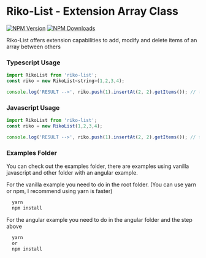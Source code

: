 # Riko-List - Extension Array Class
[![NPM Version](https://img.shields.io/npm/v/riko-list.svg)](https://www.npmjs.com/package/riko-list) [![NPM Downloads](https://img.shields.io/npm/dm/riko-list.svg)](https://www.npmjs.com/package/riko-list)

Riko-List offers extension capabilities to add, modify and  delete items of an array between others

### Typescript Usage

```js
import RikoList from 'riko-list';
const riko = new RikoList<string>(1,2,3,4);

console.log('RESULT -->', riko.push(1).insertAt(2, 2).getItems()); // this becomes [ '1', '2', '2', '3', '4', '1' ]

```

### Javascript Usage

```js
import RikoList from 'riko-list';
const riko = new RikoList(1,2,3,4);

console.log('RESULT -->', riko.push(1).insertAt(2, 2).getItems()); // this becomes [ '1', '2', '2', '3', '4', '1' ]

```

### Examples Folder

You can check out the examples folder, there are examples using vanilla javascript and other folder with an angular example.

For the vanilla example you need to do in the root folder. (You can use yarn or npm, I recommend using yarn is faster)

```bash
  yarn 
  npm install
```

For the angular example you need to do in the angular folder and the step above

```bash
  yarn 
  or 
  npm install
```



